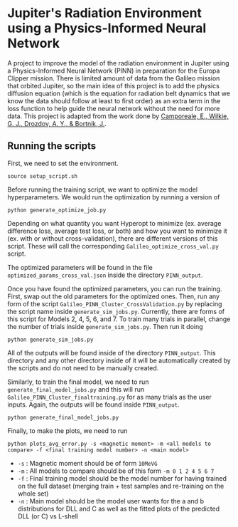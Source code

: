 
# Jupiter's Radiation Environment using a Physics-Informed Neural Network

A project to improve the model of the radiation environment in Jupiter using a Physics-Informed Neural Network (PINN) in preparation for the Europa Clipper mission. There is limited amount of data from the Galileo mission that orbited Jupiter, so the main idea of this project is to add the physics diffusion equation (which is the equation for radiation belt dynamics that we know the data should follow at least to first order) as an extra term in the loss function to help guide the neural network without the need for more data. This project is adapted from the work done by [Camporeale, E., Wilkie, G. J., Drozdov, A. Y., & Bortnik, J.](https://doi.org/10.1029/2022JA030377).

## Running the scripts

First, we need to set the environment. 

```
source setup_script.sh
```
Before running the training script, we want to optimize the model hyperparameters. We would run the optimization by running a version of

```
python generate_optimize_job.py
``` 

Depending on what quantity you want Hyperopt to minimize (ex. average difference loss, average test loss, or both) and how you want to minimize it (ex. with or without cross-validation), there are different versions of this script. These will call the corresponding `Galileo_optimize_cross_val.py` script. 

The optimized parameters will be found in the file `optimized_params_cross_val.json` inside the directory `PINN_output`.

Once you have found the optimized parameters, you can run the training. First, swap out the old parameters for the optimized ones. Then, run any form of the script `Galileo_PINN_Cluster_CrossValidation.py` by replacing the script name inside `generate_sim_jobs.py`. Currently, there are forms of this script for Models 2, 4, 5, 6, and 7. To train many trials in parallel, change the number of trials inside `generate_sim_jobs.py`. Then run it doing 

```
python generate_sim_jobs.py
```

All of the outputs will be found inside of the directory `PINN_output`. This directory and any other directory inside of it will be automatically created by the scripts and do not need to be manually created.

Similarly, to train the final model, we need to run `generate_final_model_jobs.py` and this will run `Galileo_PINN_Cluster_finaltraining.py` for as many trials as the user inputs. Again, the outputs will be found inside `PINN_output`.

```
python generate_final_model_jobs.py
```

Finally, to make the plots, we need to run 

```
python plots_avg_error.py -s <magnetic moment> -m <all models to compare> -f <final training model number> -n <main model>
``` 

* `-s` : Magnetic moment should be of form `10MeVG`
* `-m` : All models to compare should be of this form `-m 0 1 2 4 5 6 7`
* `-f` : Final training model should be the model number for having trained on the full dataset (merging train + test samples and re-training on the whole set) 
* `-n` : Main model should be the model user wants for the a and b distributions for DLL and C as well as the fitted plots of the predicted DLL (or C) vs L-shell
